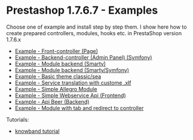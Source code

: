 # Prestashop 1.7.6.7 - Examples

Choose one of example and install step by step them. I show here how to create prepared controllers, modules, hooks etc. in PrestaShop version 1.7.6.x

* [Example - Front-controller (Page)](https://github.com/damian-pm/prestashop_examples/tree/master/examples/ExampleFrontController)
* [Example - Backend-controller (Admin Panel) (Symfony)](https://github.com/damian-pm/prestashop_examples/tree/master/examples/ExampleBackEndController)
* [Example - Module backend (Smarty)](https://github.com/damian-pm/prestashop_examples/tree/master/examples/ExampleModule)
* [Example - Module backend (Smarty/Symfony)](https://github.com/damian-pm/prestashop_examples/tree/master/examples/ExampleModuleBackEndSymfony)
* [Example - Basic theme classic/sea](https://github.com/damian-pm/prestashop_examples/tree/master/examples/ExampleThemeSea)
* [Example - Service translation with custome .xlf](https://github.com/damian-pm/prestashop_examples/tree/master/examples/ExampleTranslationService)
* [Example - Simple Allegro Module ](https://github.com/damian-pm/prestashop_examples/tree/master/examples/ExampleModuleAllegro)
* [Example - Simple Webservice Api (Frontend) ](https://github.com/damian-pm/prestashop_examples/tree/master/examples/ExampleWebserviceApi)
* [Example - Api Beer (Backend) ](https://github.com/damian-pm/prestashop_examples/tree/master/examples/ExampleApiAdmin)
* [Example - Module with tab and redirect to controller](https://github.com/damian-pm/prestashop_examples/tree/master/examples/ExampleModuleTabRedirect)

Tutorials:
* [knowband tutorial](https://www.knowband.com/blog/pl/prestashop-poradniki/)
